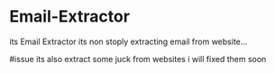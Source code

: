 # Email-Extractor
its Email Extractor its non stoply extracting email from website...

#issue
its also extract some juck from websites i will fixed them soon 

